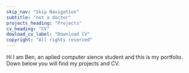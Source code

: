 ```yaml
---
skip_nav: "Skip Navigation"
subtitle: "not a doctor"
projects_heading: "Projects"
cv_heading: "CV"
dowload_cv_label: "Download CV"
copyright: "All rights reserved"
---
```

Hi I am Ben, an aplied computer sience student and this is my portfolio. Down below you will find my projects and CV.